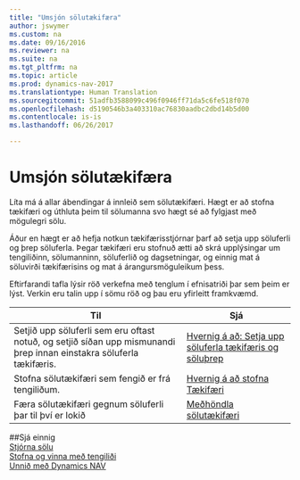 ```yaml
---
title: "Umsjón sölutækifæra"
author: jswymer
ms.custom: na
ms.date: 09/16/2016
ms.reviewer: na
ms.suite: na
ms.tgt_pltfrm: na
ms.topic: article
ms.prod: dynamics-nav-2017
ms.translationtype: Human Translation
ms.sourcegitcommit: 51adfb3588099c496f0946ff71da5c6fe518f070
ms.openlocfilehash: d5190546b3a403310ac76830aadbc2dbd14b5d00
ms.contentlocale: is-is
ms.lasthandoff: 06/26/2017

---
```

# <a name="manage-sales-opportunities"></a>Umsjón sölutækifæra
Líta má á allar ábendingar á innleið sem sölutækifæri. Hægt er að stofna tækifæri og úthluta þeim til sölumanna svo hægt sé að fylgjast með mögulegri sölu.

Áður en hægt er að hefja notkun tækifærisstjórnar þarf að setja upp söluferli og þrep söluferla. Þegar tækifæri eru stofnuð ætti að skrá upplýsingar um tengiliðinn, sölumanninn, söluferlið og dagsetningar, og einnig mat á söluvirði tækifærisins og mat á árangursmöguleikum þess.

Eftirfarandi tafla lýsir röð verkefna með tenglum í efnisatriði þar sem þeim er lýst. Verkin eru talin upp í sömu röð og þau eru yfirleitt framkvæmd.

|Til |Sjá |
|---|-----|
|Setjið upp söluferli sem eru oftast notuð, og setjið síðan upp mismunandi þrep innan einstakra söluferla tækifæris.|[Hvernig á að: Setja upp söluferla tækifæris og söluþrep](marketing-how-setup-opportunity-sales-cycles-stages.md)|
|Stofna sölutækifæri sem fengið er frá tengiliðum.|[Hvernig á að stofna Tækifæri](marketing-how-create-opportunities.md)|
|Færa sölutækifæri gegnum söluferli þar til því er lokið|[Meðhöndla sölutækifæri](marketing-processing-sales-opportunities.md)|


##<a name="see-also"></a>Sjá einnig  
[Stjórna sölu](sales-manage-sales.md)  
[Stofna og vinna með tengiliði](marketing-contacts.md)  
[Unnið með Dynamics NAV](ui-work-product.md)

